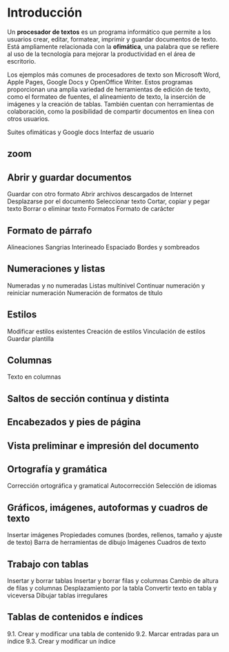 # Introducción

Un **procesador de textos** es un programa informático que permite a los usuarios crear, editar, formatear, imprimir y guardar documentos de texto. Está ampliamente relacionada con la **ofimática**, una palabra que se refiere al uso de la tecnología para mejorar la productividad en el área de escritorio.

Los ejemplos más comunes de procesadores de texto son Microsoft Word, Apple Pages, Google Docs y OpenOffice Writer. Estos programas proporcionan una amplia variedad de herramientas de edición de texto, como el formateo de fuentes, el alineamiento de texto, la inserción de imágenes y la creación de tablas. También cuentan con herramientas de colaboración, como la posibilidad de compartir documentos en línea con otros usuarios.

Suites ofimáticas y Google docs
Interfaz de usuario
## zoom

## Abrir y guardar documentos
Guardar con otro formato
Abrir archivos descargados de Internet
Desplazarse por el documento
Seleccionar texto
Cortar, copiar y pegar texto
Borrar o eliminar texto
Formatos
Formato de carácter
## Formato de párrafo
Alineaciones
Sangrias
Interineado
Espaciado
Bordes y sombreados
## Numeraciones y listas
Numeradas y no numeradas
Listas multinivel
Continuar numeración y reiniciar numeración
Numeración de formatos de título
## Estilos
Modificar estilos existentes
Creación de estilos
Vinculación de estilos
Guardar plantilla
## Columnas
Texto en columnas
## Saltos de sección contínua y distinta
## Encabezados y pies de página
## Vista preliminar e impresión del documento
## Ortografía y gramática
Corrección ortográfica y gramatical
Autocorrección
Selección de idiomas
## Gráficos, imágenes, autoformas y cuadros de texto
Insertar imágenes
Propiedades comunes (bordes, rellenos, tamaño y ajuste de texto)
Barra de herramientas de dibujo
Imágenes
Cuadros de texto
## Trabajo con tablas
Insertar y borrar tablas
Insertar y borrar filas y columnas
Cambio de altura de filas y columnas
Desplazamiento por la tabla
Convertir texto en tabla y viceversa
Dibujar tablas irregulares
## Tablas de contenidos e índices
9.1. Crear y modificar una tabla de contenido
9.2. Marcar entradas para un índice
9.3. Crear y modificar un índice